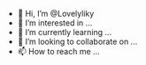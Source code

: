 - 👋 Hi, I’m @Lovelyliky
- 👀 I’m interested in ...
- 🌱 I’m currently learning ...
- 💞️ I’m looking to collaborate on ...
- 📫 How to reach me ...

<!---
Lovelyliky/Lovelyliky is a ✨ special ✨ repository because its `README.md` (this file) appears on your GitHub profile.
You can click the Preview link to take a look at your changes.
--->
